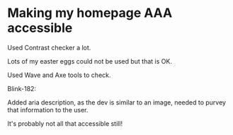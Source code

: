 # Making my homepage AAA accessible

Used Contrast checker a lot.

Lots of my easter eggs could not be used but that is OK.

Used Wave and Axe tools to check.

Blink-182:

Added aria description, as the dev is similar to an image, needed to purvey that information to the user.

It's probably not all that accessible still!
